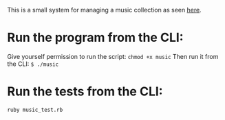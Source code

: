 This is a small system for managing a music collection as seen [here](https://gist.github.com/jgoulah/fc742e8512ff730a86d262c25bbf549b).

# Run the program from the CLI:
Give yourself permission to run the script: `chmod +x music`
Then run it from the CLI: `$ ./music`

# Run the tests from the CLI:
`ruby music_test.rb`
